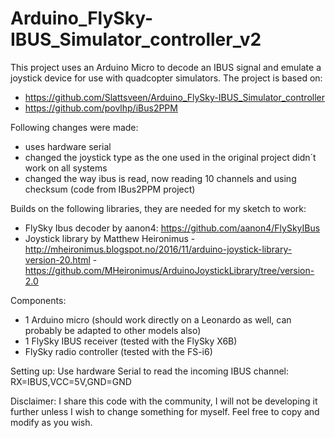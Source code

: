 # Arduino_FlySky-IBUS_Simulator_controller_v2
This project uses an Arduino Micro to decode an IBUS signal and emulate a joystick device for use with quadcopter simulators.
The project is based on: 
- https://github.com/Slattsveen/Arduino_FlySky-IBUS_Simulator_controller
- https://github.com/povlhp/iBus2PPM

Following changes were made:
- uses hardware serial
- changed the joystick type as the one used in the original project didn´t work on all systems
- changed the way ibus is read, now reading 10 channels and using checksum (code from IBus2PPM project)

Builds on the following libraries, they are needed for my sketch to work:
- FlySky Ibus decoder by aanon4: https://github.com/aanon4/FlySkyIBus
- Joystick library by Matthew Heironimus  - http://mheironimus.blogspot.no/2016/11/arduino-joystick-library-version-20.html - https://github.com/MHeironimus/ArduinoJoystickLibrary/tree/version-2.0

Components:
- 1 Arduino micro (should work directly on a Leonardo as well, can probably be adapted to other models also)
- 1 FlySky IBUS receiver (tested with the FlySky X6B)
- FlySky radio controller (tested with the FS-i6)

Setting up: Use hardware Serial to read the incoming IBUS channel: RX=IBUS,VCC=5V,GND=GND

Disclaimer: I share this code with the community, I will not be developing it further unless I wish to change something for myself. Feel free to copy and modify as you wish.
